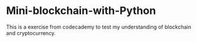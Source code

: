 # Mini-blockchain-with-Python
This is a exercise from codecademy to test my understanding of blockchain and cryptocurrency.
